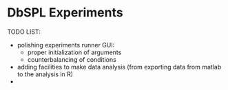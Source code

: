 # DbSPL Experiments

TODO LIST:
- polishing experiments runner GUI:
  - proper initialization of arguments
  - counterbalancing of conditions
- adding facilities to make data analysis (from exporting data from matlab to the analysis in R)
- 
